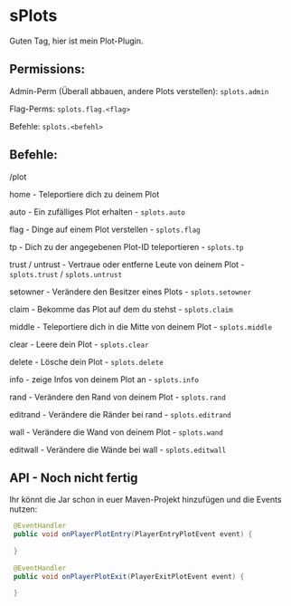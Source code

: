 # sPlots
Guten Tag,
hier ist mein Plot-Plugin.

## Permissions:
Admin-Perm (Überall abbauen, andere Plots verstellen): ```splots.admin```

Flag-Perms: ```splots.flag.<flag>```

Befehle: ```splots.<befehl>```

## Befehle:
/plot <Befehl>

home - Teleportiere dich zu deinem Plot
  
auto - Ein zufälliges Plot erhalten - ```splots.auto```
  
flag - Dinge auf einem Plot verstellen - ```splots.flag```
  
tp - Dich zu der angegebenen Plot-ID teleportieren - ```splots.tp```
  
trust / untrust - Vertraue oder entferne Leute von deinem Plot - ```splots.trust``` / ```splots.untrust```
  
setowner - Verändere den Besitzer eines Plots - ```splots.setowner```
  
claim - Bekomme das Plot auf dem du stehst - ```splots.claim```
  
middle - Teleportiere dich in die Mitte von deinem Plot - ```splots.middle```
  
clear - Leere dein Plot - ```splots.clear```
  
delete - Lösche dein Plot - ```splots.delete```
  
info - zeige Infos von deinem Plot an - ```splots.info```
  
rand - Verändere den Rand von deinem Plot - ```splots.rand```
  
editrand - Verändere die Ränder bei rand - ```splots.editrand```
  
wall - Verändere die Wand von deinem Plot - ```splots.wand```
  
editwall - Verändere die Wände bei wall - ```splots.editwall```
  
  
## API - Noch nicht fertig
Ihr könnt die Jar schon in euer Maven-Projekt hinzufügen und die Events nutzen:
  
```java
 @EventHandler
 public void onPlayerPlotEntry(PlayerEntryPlotEvent event) {
  
 }
  
 @EventHandler
 public void onPlayerPlotExit(PlayerExitPlotEvent event) {
  
 }
  
 ```
